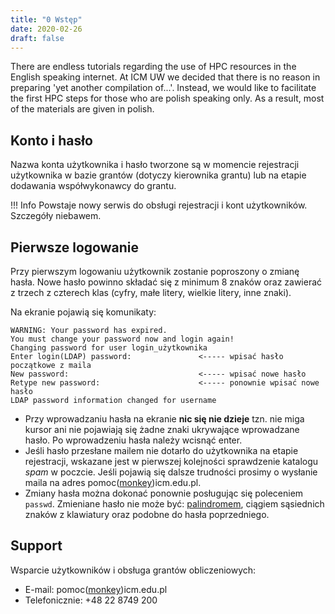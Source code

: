 ```yaml
---
title: "0 Wstęp"
date: 2020-02-26
draft: false
---
```



There are endless tutorials regarding the use of HPC resources in the English speaking internet.
At ICM UW we decided that there is no reason in preparing 'yet another compilation of...'.
Instead, we would like to facilitate the first HPC steps for those who are polish speaking only.
As a result, most of the materials are given in polish.

## Konto i hasło

Nazwa konta użytkownika i hasło tworzone są w momencie rejestracji użytkownika w bazie grantów (dotyczy kierownika grantu) lub na etapie dodawania współwykonawcy do grantu.

!!! Info
    Powstaje nowy serwis do obsługi rejestracji i kont użytkowników. 
    Szczegóły niebawem.

## Pierwsze logowanie

Przy pierwszym logowaniu użytkownik zostanie poproszony o zmianę hasła. Nowe hasło powinno składać się z minimum 8 znaków oraz zawierać z trzech z czterech klas (cyfry, małe litery, wielkie litery, inne znaki).

Na ekranie pojawią się komunikaty:

```
WARNING: Your password has expired.
You must change your password now and login again!
Changing password for user login_użytkownika
Enter login(LDAP) password:               <----- wpisać hasło początkowe z maila
New password:                             <----- wpisać nowe hasło
Retype new password:                      <----- ponownie wpisać nowe hasło
LDAP password information changed for username
```

- Przy wprowadzaniu hasła na ekranie **nic się nie dzieje** tzn. nie miga kursor ani nie pojawiają się żadne znaki ukrywające wprowadzane hasło.
Po wprowadzeniu hasła należy wcisnąć enter.
- Jeśli hasło przesłane mailem nie dotarło do użytkownika na etapie rejestracji,
wskazane jest w pierwszej kolejności sprawdzenie katalogu *spam* w poczcie.
Jeśli pojawią się dalsze trudności prosimy o wysłanie maila na adres pomoc([monkey](https://en.wikipedia.org/wiki/At_sign#Names_in_other_languages))icm.edu.pl.
- Zmiany hasła można dokonać ponownie posługując się poleceniem `passwd`.
Zmieniane hasło nie może być: [palindromem](http://pl.wikipedia.org/wiki/Palindrom), ciągiem sąsiednich znaków z klawiatury oraz podobne do hasła poprzedniego.

## Support

Wsparcie użytkowników i obsługa grantów obliczeniowych:

* E-mail: pomoc([monkey](https://en.wikipedia.org/wiki/At_sign#Names_in_other_languages))icm.edu.pl
* Telefonicznie: +48 22 8749 200
